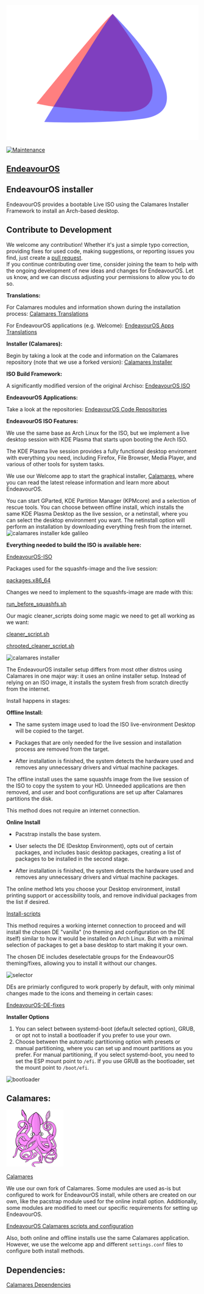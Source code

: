 ![icon](https://raw.githubusercontent.com/endeavouros-team/artwork-images-logo/b53c4b90276e77d530785cb60d33c6bc3cc02f45/icons/endeavour-logo-sans-logotype.svg)

[![Maintenance](https://img.shields.io/maintenance/yes/2025.svg)]()

## [EndeavourOS](https://endeavouros.com)

## EndeavourOS installer

EndeavourOS provides a bootable Live ISO using the Calamares Installer Framework to install an Arch-based desktop.

## Contribute to Development

We welcome any contribution! Whether it's just a simple typo correction, providing fixes for used code, making suggestions, or reporting issues you find, just create a [pull request](https://github.com/endeavouros-team/EndeavourOS-Development/pulls).\
If you continue contributing over time, consider joining the team to help with the ongoing development of new ideas and changes for EndeavourOS. Let us know, and we can discuss adjusting your permissions to allow you to do so.

**Translations:**

For Calamares modules and information shown during the installation process:
[Calamares Translations](https://github.com/endeavouros-team/calamares/blob/calamares/data/eos/calamares-translations.txt)

For EndeavourOS applications (e.g. Welcome):
[EndeavourOS Apps Translations](https://github.com/endeavouros-team/PKGBUILDS/tree/master/eos-translations)

**Installer (Calamares):**

Begin by taking a look at the code and information on the Calamares repository (note that we use a forked version):
[Calamares Installer](https://github.com/endeavouros-team/calamares)

**ISO Build Framework:**

A significantly modified version of the original Archiso:
[EndeavourOS ISO](https://github.com/endeavouros-team/EndeavourOS-ISO)

**EndeavourOS Applications:**

Take a look at the repositories:
[EndeavourOS Code Repositories](https://github.com/orgs/endeavouros-team/repositories)

**EndeavourOS ISO Features:**

We use the same base as Arch Linux for the ISO, but we implement a live desktop session with KDE Plasma that starts upon booting the Arch ISO.

The KDE Plasma live session provides a fully functional desktop enviroment with everything you need, including Firefox, File Browser, Media Player, and various of other tools for system tasks.

We use our Welcome app to start the graphical installer, [Calamares](https://calamares.io/), where you can read the latest release information and learn more about EndeavourOS.

You can start GParted, KDE Partition Manager (KPMcore) and a selection of rescue tools. You can choose between offline install, which installs the same KDE Plasma Desktop as the live session, or a netinstall, where you can select the desktop environment you want. The netinstall option will perform an installation by downloading everything fresh from the internet.
![calamares installer kde galileo](https://raw.githubusercontent.com/endeavouros-team/EndeavourOS-Development/main/images/livesession-kde-galileo.png)

**Everything needed to build the ISO is available here:**

[EndeavourOS-ISO](https://github.com/endeavouros-team/EndeavourOS-ISO)

Packages used for the squashfs-image and the live session:

[packages.x86_64](https://github.com/endeavouros-team/EndeavourOS-ISO/blob/main/packages.x86_64)

Changes we need to implement to the squashfs-image are made with this:

[run_before_squashfs.sh](https://github.com/endeavouros-team/EndeavourOS-ISO/blob/main/run_before_squashfs.sh)

Our magic cleaner_scripts doing some magic we need to get all working as we want:

[cleaner_script.sh](https://github.com/endeavouros-team/calamares/blob/calamares/data/eos/scripts/cleaner_script.sh)

[chrooted_cleaner_script.sh](https://github.com/endeavouros-team/calamares/blob/calamares/data/eos/scripts/chrooted_cleaner_script.sh)

![calamares installer](https://raw.githubusercontent.com/endeavouros-team/EndeavourOS-Development/main/images/online-offline-welcome-kde-galileo.png)

The EndeavourOS installer setup differs from most other distros using Calamares in one major way: it uses an online installer setup. Instead of relying on an ISO image, it installs the system fresh from scratch directly from the internet.

Install happens in stages:

**Offline Install:**

* The same system image used to load the ISO live-environment Desktop will be copied to the target.

* Packages that are only needed for the live session and installation process are removed from the target.

* After installation is finished, the system detects the hardware used and removes any unnecessary drivers and virtual machine packages.
    
The offline install uses the same squashfs image from the live session of the ISO to copy the system to your HD. Unneeded applications are then removed, and user and boot configurations are set up after Calamares partitions the disk.

This method does not require an internet connection.

**Online Install**

* Pacstrap installs the base system.
    
* User selects the DE (Desktop Environment), opts out of certain packages, and includes basic desktop packages, creating a list of packages to be installed in the second stage.
    
* After installation is finished, the system detects the hardware used and removes any unnecessary drivers and virtual machine packages.

The online method lets you choose your Desktop environment, install printing support or accessibility tools, and remove individual packages from the list if desired.

[Install-scripts](https://github.com/endeavouros-team/calamares/tree/calamares/data/eos/scripts)

This method requires a working internet connection to proceed and will install the chosen DE "vanilla" (no theming and configuration on the DE itself) similar to how it would be installed on Arch Linux. But with a minimal selection of packages to get a base desktop to start making it your own.

The chosen DE includes deselectable groups for the EndeavourOS theming/fixes, allowing you to install it without our changes.

![selector](https://raw.githubusercontent.com/endeavouros-team/EndeavourOS-Development/main/images/eos-theme-deselect-kde-galileo.png)

DEs are primiarly configured to work properly by default, with only minimal changes made to the icons and themeing in certain cases:

[EndeavourOS-DE-fixes](https://github.com/endeavouros-team/endeavouros-DE-fixes)

**Installer Options**
1. You can select between systemd-boot (default selected option), GRUB, or opt not to install a bootloader if you prefer to use your own.
2. Choose between the automatic partitioning option with presets or manual partitioning, where you can set up and mount partitions as you prefer. For manual partitioning, if you select systemd-boot, you need to set the ESP mount point to `/efi`. If you use GRUB as the bootloader, set the mount point to `/boot/efi`.

![bootloader](https://github.com/endeavouros-team/EndeavourOS-Development/assets/16797647/120fc78b-4dfb-44a9-8fba-6ca064b87f57)

## Calamares:
 <img src="https://raw.githubusercontent.com/calamares/calamares/calamares/src/branding/default/squid.png" width="150" height="150">
 
[Calamares](https://calamares.io/)

We use our own fork of Calamares. Some modules are used as-is but configured to work for EndeavourOS install, while others are created on our own, like the pacstrap module used for the online install option. Additionally, some modules are modified to meet our specific requirements for setting up EndeavourOS.

[EndeavourOS Calamares scripts and configuration](https://github.com/endeavouros-team/calamares/tree/calamares/data/eos)

Also, both online and offline installs use the same Calamares application.
However, we use the welcome app and different `settings.conf` files to configure both install methods.

## Dependencies:

[Calamares Dependencies](https://github.com/endeavouros-team/calamares#readme)


